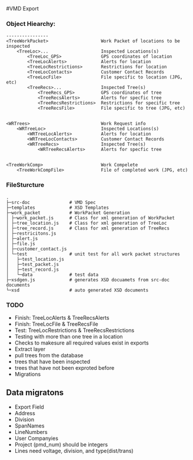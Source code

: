 #VMD Export



### Object Hiearchy:
```
----------------
<TreeWorkPacket>					Work Packet of locations to be inspected
	<TreeLoc>...					Inspected Locations(s)
		<TreeLoc_GPS>				GPS coordinates of location
		<TreeLocAlerts>				Alerts for location
		<TreeLocRestrictions>		Restrictions for location
		<TreeLocContacts>			Customer Contact Records
		<TreeLocFile>				File specific to location (JPG, etc)
		<TreeRecs>...				Inspected Tree(s)
			<TreeRecs_GPS>			GPS coordinates of tree
			<TreeRecsAlerts>		Alerts for specfic tree
			<TreeRecsRestrictions>	Restrictions for specific tree
			<TreeRecsFile>			File specific to tree (JPG, etc)


<WRTrees>							Work Request info
	<WRTreeLoc>						Inspected Locations(s)
		<WRTreeLocAlerts>			Alerts for location
		<WRTreeLocContacts>			Customer Contact Records
		<WRTreeRecs>				Inspected Tree(s)
			<WRTreeRecsAlerts>		Alerts for specfic tree


<TreeWorkComp>						Work Compelete 
	<TreeWorkCompFile>				File of completed work (JPG, etc)

```

### FileSturcture
```
.
├─src-doc 	            # VMD Spec
├─templates  			# XSD Templates 
├─work_packet   		# WorkPacket Generation
│ ├─work_packet.js      # Class for xml generation of WorkPacket
│ ├─tree_location.js	# Class for xml generation of TreeLoc
│ ├─tree_record.js      # Class for xml generation of TreeRecs
│ ├─restricitons.js
│ ├─alert.js
│ ├─file.js
│ ├─customer_contact.js
│ └─test				# unit test for all work packet structures 
│   ├─test_location.js
│   ├─test_packet.js
│   ├─test_record.js 
│	└─data				# test data
├─xsdgen.js				# generates XSD docuamets from src-doc documents
└─xsd					# auto generated XSD documents 
```

### TODO


* Finish: TreeLocAlerts & TreeRecsAlerts
* Finish: TreeLocFile & TreeRecsFile
* Test:   TreeLocRestrictions & TreeRecsRestrictions
* Testing with more than one tree in a location
* Checks to makesure all required values exist in exports
* Extract layer 
 * pull trees from the database 
 * trees that have been inspected
 * trees that have not been exproted before 
* Migrations


## Data migratons
* Export Field
* Address 
* Division
* SpanNames
* LineNumbers
* User Companyies
* Project (pmd_num) should be integers
* Lines need voltage, division, and type(dist/trans)

